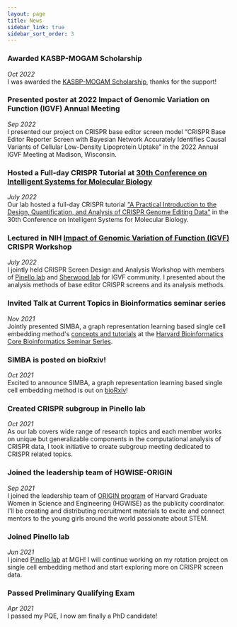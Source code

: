 ```yaml
---
layout: page
title: News
sidebar_link: true
sidebar_sort_order: 3
---
```

### Awarded KASBP-MOGAM Scholarship
*Oct 2022*  
I was awarded the [KASBP-MOGAM Scholarship](https://kasbp.org/announcement/12930925), thanks for the support! 


### Presented poster at 2022 Impact of Genomic Variation on Function (IGVF) Annual Meeting
*Sep 2022*  
I presented our project on CRISPR base editor screen model “CRISPR Base Editor Reporter Screen with Bayesian Network Accurately Identifies Causal Variants of Cellular Low-Density Lipoprotein Uptake” in the 2022 Annual IGVF Meeting at Madison, Wisconsin.


### Hosted a Full-day CRISPR Tutorial at [30th Conference on Intelligent Systems for Molecular Biology](https://www.iscb.org/ismb2022)
*July 2022*  
Our lab hosted a full-day CRISPR tutorial ["A Practical Introduction to the Design, Quantification, and Analysis of CRISPR Genome Editing Data"](https://www.iscb.org/ismb2022-program/tutorials#ip2) in the 30th Conference on Intelligent Systems for Molecular Biology. 

### Lectured in NIH [Impact of Genomic Variation of Function (IGVF)](https://www.genome.gov/Funded-Programs-Projects/Impact-of-Genomic-Variation-on-Function-Consortium) CRISPR Workshop
*July 2022*  
I jointly held CRISPR Screen Design and Analysis Workshop with members of [Pinello lab](https://main.pinellolab.partners.org/) and [Sherwood lab](https://sherwoodlab.bwh.harvard.edu/) for IGVF community. I presented about the analysis methods of base editor CRISPR screens and its analysis methods.

### Invited Talk at Current Topics in Bioinformatics seminar series
*Nov 2021*  
Jointly presented SIMBA, a graph representation learning based single cell embedding method's [concepts and tutorials](https://simba-bio.readthedocs.io/en/latest/) at the [Harvard Bioinformatics Core Bioinformatics Seminar Series](https://bioinformatics.sph.harvard.edu/current-bioinformatics-topics-workshops).


### SIMBA is posted on bioRxiv!
*Oct 2021*  
Excited to announce SIMBA, a graph representation learning based single cell embedding method is out on [bioRxiv](https://www.biorxiv.org/content/10.1101/2021.10.17.464750v1)!


### Created CRISPR subgroup in Pinello lab
*Oct 2021*  
As our lab covers wide range of research topics and each member works on unique but generalizable components in the computational analysis of CRISPR data, I took initiative to create subgroup meeting dedicated to CRISPR related topics. 


### Joined the leadership team of HGWISE-ORIGIN
*Sep 2021*  
I joined the leadership team of [ORIGIN program](https://projects.iq.harvard.edu/hgwise/origin) of Harvard Graduate Women in Science and Engineering (HGWISE) as the publicity coordinator. I'll be creating and distributing recruitment materials to excite and connect mentors to the young girls around the world passionate about STEM.


### Joined Pinello lab
*Jun 2021*  
I joined [Pinello lab](https://main.pinellolab.partners.org/) at MGH! I will continue working on my rotation project on single cell embedding method and start exploring more on CRISPR screen data.


### Passed Preliminary Qualifying Exam
*Apr 2021*  
I passed my PQE, I now am finally a PhD candidate!
